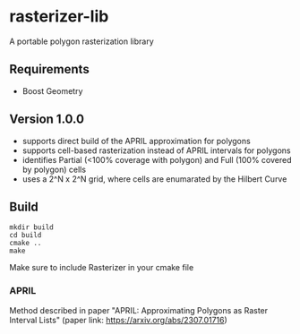 # rasterizer-lib
A portable polygon rasterization library

## Requirements
- Boost Geometry

## Version 1.0.0
- supports direct build of the APRIL approximation for polygons
- supports cell-based rasterization instead of APRIL intervals for polygons
- identifies Partial (<100% coverage with polygon) and Full (100% covered by polygon) cells
- uses a 2^N x 2^N grid, where cells are enumarated by the Hilbert Curve

## Build
```
mkdir build
cd build
cmake ..
make
```
Make sure to include Rasterizer in your cmake file

### APRIL
Method described in paper "APRIL: Approximating Polygons as Raster Interval Lists" (paper link: https://arxiv.org/abs/2307.01716)